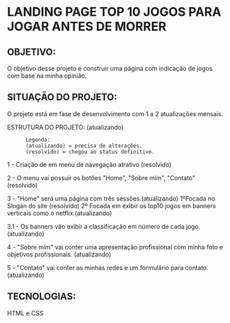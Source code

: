 # LANDING PAGE TOP 10 JOGOS PARA JOGAR ANTES DE MORRER
## OBJETIVO:
O objetivo desse projeto é construir uma página com indicação de jogos com base na minha opinião.

## SITUAÇÃO DO PROJETO:
O projeto está em fase de desenvolvimento com 1 a 2 atualizações mensais.

ESTRUTURA DO PROJETO: (atualizando)

          Legenda: 
          (atualizando) = precisa de alterações.
          (resolvido) = chegou ao status definitivo.
          
1 - Criação de em menu de navegação atrativo  (resolvido)

2 - O menu vai possuir os botões "Home", "Sobre mim", "Contato"  (resolvido)

3 - "Home" será uma página com três sessões.(atualizando)
        1ºFocada no Slogan do site  (resolvido) 
        2º Focada em exibir os top10 jogos em banners verticais como o netflix.(atualizando)
    
3.1 - Os banners vão exibir a classificação em número de cada jogo. (atualizando)

4 - "Sobre mim" vai conter uma apresentação profissional com minha foto e objetivos profissionais. (atualizando)

5 - "Contato" vai conter as minhas redes e um formulário para contato.(atualizando)

## TECNOLOGIAS:
HTML e CSS

